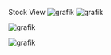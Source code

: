 Stock View
![grafik](https://github.com/FabianBellgardt/Node-Red-Dashboard-for-Fischertechnik-Fabrik/assets/157972357/7ac17e52-6b79-49aa-98a6-fbcfe3573550)
![grafik](https://github.com/FabianBellgardt/Node-Red-Dashboard-for-Fischertechnik-Fabrik/assets/157972357/187d39f9-7768-4d74-ac32-f74b2cc9517a)


![grafik](https://github.com/FabianBellgardt/Node-Red-Dashboard-for-Fischertechnik-Fabrik/assets/157972357/f25ea19b-4923-4aff-9f66-c2776a69ad75)



![grafik](https://github.com/FabianBellgardt/Node-Red-Dashboard-for-Fischertechnik-Fabrik/assets/157972357/4c5a055c-4a18-4328-aaca-096273ac39ef)
